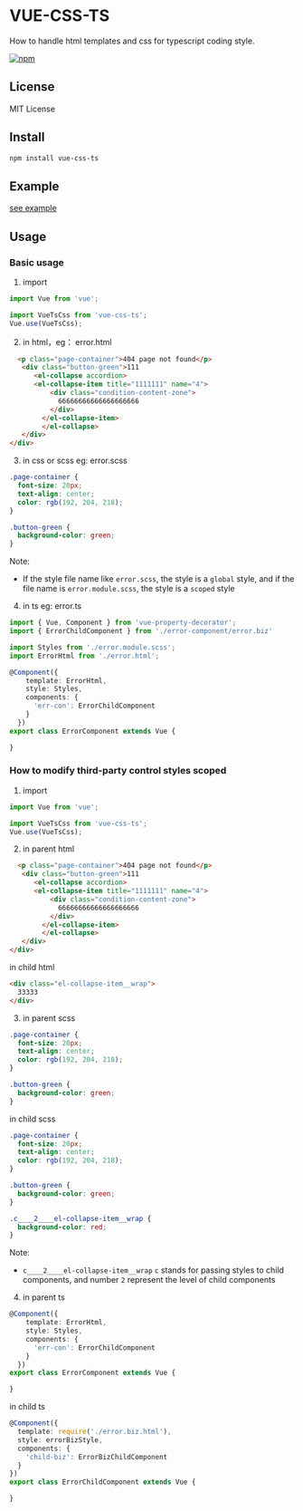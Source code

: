 # VUE-CSS-TS
How to handle html templates and css for typescript coding style.

[![npm](https://img.shields.io/npm/v/npm.svg)]()

## License
MIT License

## Install

```bash
npm install vue-css-ts
```
## Example
[see example](https://github.com/numsg/vue-seed)

## Usage

### Basic usage
1. import
```ts
import Vue from 'vue';

import VueTsCss from 'vue-css-ts';
Vue.use(VueTsCss);
```
2. in html，eg： error.html
```html
  <p class="page-container">404 page not found</p>
   <div class="button-green">111
      <el-collapse accordion>
      <el-collapse-item title="1111111" name="4">
          <div class="condition-content-zone">
            66666666666666666666
          </div>
        </el-collapse-item>
        </el-collapse>
   </div>
</div>
```
3. in css or scss eg: error.scss
``` css
.page-container {
  font-size: 20px;
  text-align: center;
  color: rgb(192, 204, 218);
}

.button-green {  
  background-color: green;  
}
```

Note:

* If the style file name like `error.scss`, the style is a `global` style, and if the file name is `error.module.scss`, the style is a `scoped` style

4. in ts eg: error.ts
```ts
import { Vue, Component } from 'vue-property-decorator';
import { ErrorChildComponent } from './error-component/error.biz'

import Styles from './error.module.scss';
import ErrorHtml from './error.html';

@Component({
    template: ErrorHtml,
    style: Styles,
    components: {
      'err-con': ErrorChildComponent
    }
  })
export class ErrorComponent extends Vue {

}
```

### How to modify third-party control styles scoped

1. import
```ts
import Vue from 'vue';

import VueTsCss from 'vue-css-ts';
Vue.use(VueTsCss);
```
2. in parent html
```html
  <p class="page-container">404 page not found</p>
   <div class="button-green">111
      <el-collapse accordion>
      <el-collapse-item title="1111111" name="4">
          <div class="condition-content-zone">
            66666666666666666666
          </div>
        </el-collapse-item>
        </el-collapse>
   </div>
</div>
```
in child html
``` html
<div class="el-collapse-item__wrap">
  33333
</div>
```
3. in parent scss
``` css
.page-container {
  font-size: 20px;
  text-align: center;
  color: rgb(192, 204, 218);
}

.button-green {  
  background-color: green;  
}
```
in child scss
```scss
.page-container {
  font-size: 20px;
  text-align: center;
  color: rgb(192, 204, 218);
}

.button-green {  
  background-color: green;  
}

.c____2____el-collapse-item__wrap {
  background-color: red;  
}
```
Note:

* `c____2____el-collapse-item__wrap` `c` stands for passing styles to child components, and number `2` represent the level of child components

4. in parent ts
``` ts
@Component({
    template: ErrorHtml,
    style: Styles,
    components: {
      'err-con': ErrorChildComponent
    }
  })
export class ErrorComponent extends Vue {

}
```
in child ts
``` ts
@Component({
  template: require('./error.biz.html'),
  style: errorBizStyle,
  components: {
    'child-biz': ErrorBizChildComponent
  }
})
export class ErrorChildComponent extends Vue {

}
```
